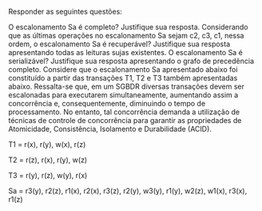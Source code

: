 Responder as seguintes questões:

O escalonamento Sa é completo? Justifique sua resposta.
Considerando que as últimas operações no escalonamento Sa sejam c2, c3, c1, nessa ordem, o escalonamento Sa é recuperável? Justifique sua resposta apresentando todas as leituras sujas existentes.
O escalonamento Sa é serializável? Justifique sua resposta apresentando o grafo de precedência completo.
Considere que o escalonamento Sa apresentado abaixo foi constituído a partir das transações T1, T2 e T3 também apresentadas abaixo. Ressalta-se que, em um SGBDR diversas transações devem ser escalonadas para executarem simultaneamente, aumentando assim a concorrência e, consequentemente, diminuindo o tempo de processamento. No entanto, tal concorrência demanda a utilização de técnicas de controle de concorrência para garantir as propriedades de Atomicidade, Consistência, Isolamento e Durabilidade (ACID).

T1 = r(x), r(y), w(x), r(z)

T2 = r(z), r(x), r(y), w(z)

T3 = r(y), r(z), w(y), r(x)

Sa = r3(y), r2(z), r1(x), r2(x), r3(z), r2(y), w3(y), r1(y), w2(z), w1(x), r3(x), r1(z)
